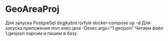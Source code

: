 # GeoAreaProj
Для запуска PostgreSql dsgjkybnt rjvfyle
docker-compose up -d
Для запуска приложения
mvn exec:java -Dexec.args="1.geojson" 
Читаем файл 1.geojson парсим и пишем в базу.
